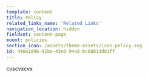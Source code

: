 ```yaml
---
template: content
title: Policy
related_links_name: 'Related Links'
navigation_location: hidden
fieldset: content-page
mount: policies
section_icon: /assets/theme-assets/icon-policy.svg
id: 440a1896-91ba-43e0-94a8-bc8881dd81ff
---
```

cvscvxcvx